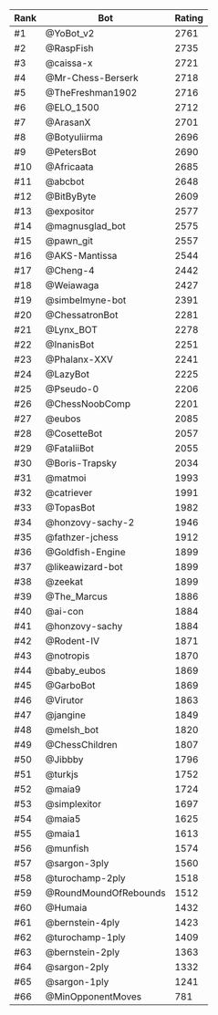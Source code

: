 Rank|Bot|Rating
---|---|---
#1|@YoBot_v2|2761
#2|@RaspFish|2735
#3|@caissa-x|2721
#4|@Mr-Chess-Berserk|2718
#5|@TheFreshman1902|2716
#6|@ELO_1500|2712
#7|@ArasanX|2701
#8|@Botyuliirma|2696
#9|@PetersBot|2690
#10|@Africaata|2685
#11|@abcbot|2648
#12|@BitByByte|2609
#13|@expositor|2577
#14|@magnusglad_bot|2575
#15|@pawn_git|2557
#16|@AKS-Mantissa|2544
#17|@Cheng-4|2442
#18|@Weiawaga|2427
#19|@simbelmyne-bot|2391
#20|@ChessatronBot|2281
#21|@Lynx_BOT|2278
#22|@InanisBot|2251
#23|@Phalanx-XXV|2241
#24|@LazyBot|2225
#25|@Pseudo-0|2206
#26|@ChessNoobComp|2201
#27|@eubos|2085
#28|@CosetteBot|2057
#29|@FataliiBot|2055
#30|@Boris-Trapsky|2034
#31|@matmoi|1993
#32|@catriever|1991
#33|@TopasBot|1982
#34|@honzovy-sachy-2|1946
#35|@fathzer-jchess|1912
#36|@Goldfish-Engine|1899
#37|@likeawizard-bot|1899
#38|@zeekat|1899
#39|@The_Marcus|1886
#40|@ai-con|1884
#41|@honzovy-sachy|1884
#42|@Rodent-IV|1871
#43|@notropis|1870
#44|@baby_eubos|1869
#45|@GarboBot|1869
#46|@Virutor|1863
#47|@jangine|1849
#48|@melsh_bot|1820
#49|@ChessChildren|1807
#50|@Jibbby|1796
#51|@turkjs|1752
#52|@maia9|1724
#53|@simplexitor|1697
#54|@maia5|1625
#55|@maia1|1613
#56|@munfish|1574
#57|@sargon-3ply|1560
#58|@turochamp-2ply|1518
#59|@RoundMoundOfRebounds|1512
#60|@Humaia|1432
#61|@bernstein-4ply|1423
#62|@turochamp-1ply|1409
#63|@bernstein-2ply|1363
#64|@sargon-2ply|1332
#65|@sargon-1ply|1241
#66|@MinOpponentMoves|781

